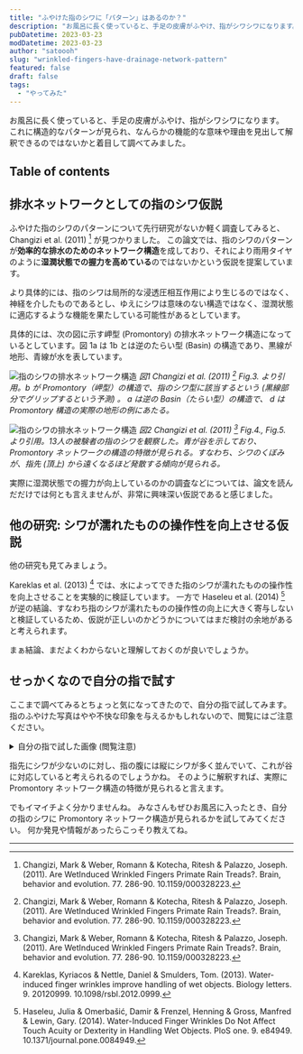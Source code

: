 ```yaml
---
title: "ふやけた指のシワに「パターン」はあるのか？"
description: "お風呂に長く使っていると、手足の皮膚がふやけ、指がシワシワになります。これに構造的なパターンが見られ、なんらかの理由を見出して解釈できるのではないかと着目して調べてみました。"
pubDatetime: 2023-03-23
modDatetime: 2023-03-23
author: "satoooh"
slug: "wrinkled-fingers-have-drainage-network-pattern"
featured: false
draft: false
tags:
  - "やってみた"
---
```


お風呂に長く使っていると、手足の皮膚がふやけ、指がシワシワになります。
これに構造的なパターンが見られ、なんらかの機能的な意味や理由を見出して解釈できるのではないかと着目して調べてみました。

## Table of contents

## 排水ネットワークとしての指のシワ仮説

ふやけた指のシワのパターンについて先行研究がないか軽く調査してみると、Changizi et al. (2011) [^Changizi2011Are] が見つかりました。
この論文では、指のシワのパターンが**効率的な排水のためのネットワーク構造**を成しており、それにより雨用タイヤのように**湿潤状態での握力を高めている**のではないかという仮説を提案しています。

より具体的には、指のシワは局所的な浸透圧相互作用により生じるのではなく、神経を介したものであるとし、ゆえにシワは意味のない構造ではなく、湿潤状態に適応するような機能を果たしている可能性があるとしています。

具体的には、次の図に示す岬型 (Promontory) の排水ネットワーク構造になっているとしています。図 1a は 1b とは逆のたらい型 (Basin) の構造であり、黒線が地形、青線が水を表しています。

![指のシワの排水ネットワーク構造](/assets/wrinkled-fingers-have-drainage-network-pattern_1.webp)
_図1 Changizi et al. (2011) [^Changizi2011Are] Fig.3. より引用。b が Promontory（岬型）の構造で、指のシワ型に該当するという (黒線部分でグリップするという予測) 。 a は逆の Basin（たらい型）の構造で、 d は Promontory 構造の実際の地形の例にあたる。_

![指のシワの排水ネットワーク構造](/assets/wrinkled-fingers-have-drainage-network-pattern_2.webp)
_図2 Changizi et al. (2011) [^Changizi2011Are] Fig.4., Fig.5. より引用。13人の被験者の指のシワを観察した。青が谷を示しており、Promontory ネットワークの構造の特徴が見られる。すなわち、シワのくぼみが、指先 (頂上) から遠くなるほど発散する傾向が見られる。_

実際に湿潤状態での握力が向上しているのかの調査などについては、論文を読んだだけでは何とも言えませんが、非常に興味深い仮説であると感じました。

## 他の研究: シワが濡れたものの操作性を向上させる仮説

他の研究も見てみましょう。

Kareklas et al. (2013) [^Kareklas2013Water-induced] では、水によってできた指のシワが濡れたものの操作性を向上させることを実験的に検証しています。
一方で Haseleu et al. (2014) [^Haseleu2014Water-induced] が逆の結論、すなわち指のシワが濡れたものの操作性の向上に大きく寄与しないと検証しているため、仮説が正しいのかどうかについてはまだ検討の余地があると考えられます。

まぁ結論、まだよくわからないと理解しておくのが良いでしょうか。

## せっかくなので自分の指で試す

ここまで調べてみるとちょっと気になってきたので、自分の指で試してみます。
指のふやけた写真はやや不快な印象を与えるかもしれないので、閲覧にはご注意ください。

<details>
<summary>自分の指で試した画像 (閲覧注意)</summary>

![自分の指で試す](/assets/wrinkled-fingers-have-drainage-network-pattern_3.webp)

</details>

指先にシワが少ないのに対し、指の腹には縦にシワが多く並んでいて、これが谷に対応していると考えられるのでしょうかね。
そのように解釈すれば、実際に Promontory ネットワーク構造の特徴が見られると言えます。

でもイマイチよく分かりませんね。
みなさんもぜひお風呂に入ったとき、自分の指のシワに Promontory ネットワーク構造が見られるかを試してみてください。
何か発見や情報があったらこっそり教えてね。

---

[^Changizi2011Are]: Changizi, Mark & Weber, Romann & Kotecha, Ritesh & Palazzo, Joseph. (2011). Are WetInduced Wrinkled Fingers Primate Rain Treads?. Brain, behavior and evolution. 77. 286-90. 10.1159/000328223.
[^Kareklas2013Water-induced]: Kareklas, Kyriacos & Nettle, Daniel & Smulders, Tom. (2013). Water-induced finger wrinkles improve handling of wet objects. Biology letters. 9. 20120999. 10.1098/rsbl.2012.0999.
[^Haseleu2014Water-induced]: Haseleu, Julia & Omerbašić, Damir & Frenzel, Henning & Gross, Manfred & Lewin, Gary. (2014). Water-Induced Finger Wrinkles Do Not Affect Touch Acuity or Dexterity in Handling Wet Objects. PloS one. 9. e84949. 10.1371/journal.pone.0084949.
